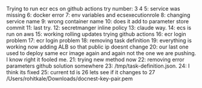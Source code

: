 Trying to run ecr ecs on github actions
try number:
3
4
5: service was missing
6: docker error
7: env variables and ecsexecutionrole
8: changing service name
9: wrong container name
10: does it add to parameter store commit
11: last try.
12: secretmanger inline policy
13: claude way.
14: ecs is run on aws
15: working rolling updates trying github actions
16: ecr login problem
17: ecr login problem
18: removing task definition
19: everything is working now adding ALB so that public ip doesnt change
20: our last one used to deploy same ecr image again and again not the one we are pushing. I know right it fooled me.
21: trying new method now
22: removing error parameters github solution somewhere
23: /tmp/task-definition.json.
24: I think its fixed 
25: current td is 26 lets see if it changes to 27
/Users/rohitkale/Downloads/docnest-key-pair.pem